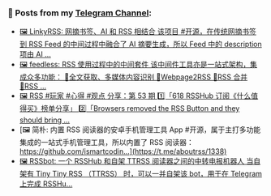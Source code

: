 ### 📰 Posts from my [Telegram Channel](https://t.me/s/aboutrss):
<!-- BLOG-POST-LIST:START -->
- [🖼 LinkyRSS: 网摘书签、AI 和 RSS 相结合 该项目 #开源，在传统网摘书签到 RSS Feed 的中间过程中融合了 AI 摘要生成，所以 Feed 中的 description 项由 AI ...](https://t.me/aboutrss/1341)
- [🖼 feedless: RSS 使用过程中的中间套件 该中间件工具亦是一站式架构，集成众多功能： 🔸全文获取、多媒体内容识别 🔸Webpage2RSS 🔸RSS 合并 🔸RSS ...](https://t.me/aboutrss/1340)
- [🖼 RSS #玩家 #心得 #观点 分享：第 53 期 1️⃣「618 RSSHub 订阅《什么值得买》榜单分享」 2️⃣「Browsers removed the RSS Button and they should bring ...](https://t.me/aboutrss/1339)
- [🖼 简朴: 内置 RSS 阅读器的安卓手机管理工具 App #开源，属于主打多功能集成的一站式手机管理工具，所以内置了 RSS 阅读器： https://github.com/ismartcodin...](https://t.me/aboutrss/1338)
- [🖼 RSSbot: 一个 RSSHub 和自架 TTRSS 阅读器之间的中转电报机器人 当自架有 Tiny Tiny RSS （TTRSS） 时，可以一并自架该 bot，用于在 Telegram 上完成 RSSHu...](https://t.me/aboutrss/1337)
<!-- BLOG-POST-LIST:END -->

<!--
**AboutRSS/AboutRSS** is a ✨ _special_ ✨ repository because its `README.md` (this file) appears on your GitHub profile.

Here are some ideas to get you started:

- 🔭 I’m currently working on ...
- 🌱 I’m currently learning ...
- 👯 I’m looking to collaborate on ...
- 🤔 I’m looking for help with ...
- 💬 Ask me about ...
- 📫 How to reach me: ...
- 😄 Pronouns: ...
- ⚡ Fun fact: ...
-->
